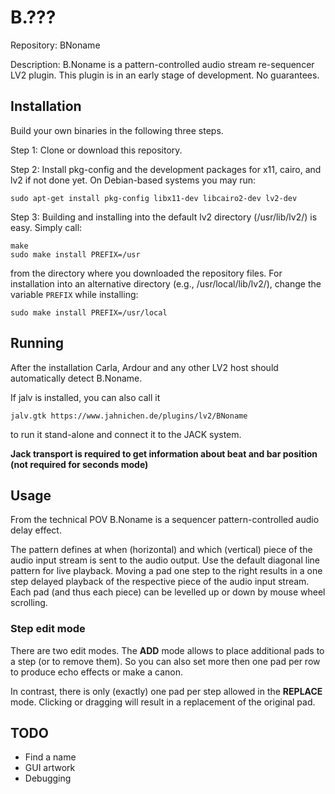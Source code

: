 # B.???
Repository: BNoname

Description: B.Noname is a pattern-controlled audio stream re-sequencer LV2 plugin. This plugin is in an early stage of development. No guarantees.


## Installation

Build your own binaries in the following three steps.

Step 1: Clone or download this repository.

Step 2: Install pkg-config and the development packages for x11, cairo, and lv2 if not done yet. On
Debian-based systems you may run:
```
sudo apt-get install pkg-config libx11-dev libcairo2-dev lv2-dev
```

Step 3: Building and installing into the default lv2 directory (/usr/lib/lv2/) is easy. Simply call:
```
make
sudo make install PREFIX=/usr
```
from the directory where you downloaded the repository files. For installation into an
alternative directory (e.g., /usr/local/lib/lv2/), change the variable `PREFIX` while installing:

```
sudo make install PREFIX=/usr/local
```

## Running

After the installation Carla, Ardour and any other LV2 host should automatically detect B.Noname.

If jalv is installed, you can also call it
```
jalv.gtk https://www.jahnichen.de/plugins/lv2/BNoname
```
to run it stand-alone and connect it to the JACK system.

**Jack transport is required to get information about beat and bar position (not required for seconds mode)**


## Usage

From the technical POV B.Noname is a sequencer pattern-controlled audio delay effect.

The pattern defines at when (horizontal) and which (vertical) piece of the audio input stream is
sent to the audio output. Use the default diagonal line pattern for live playback. Moving a pad
one step to the right results in a one step delayed playback of the respective piece of the audio
input stream. Each pad (and thus each piece) can be levelled up or down by mouse wheel scrolling.

### Step edit mode

There are two edit modes. The **ADD** mode allows to place additional pads to a step (or to remove
them). So you can also set more then one pad per row to produce echo effects or make a canon.

In contrast, there is only (exactly) one pad per step allowed in the **REPLACE** mode. Clicking or
dragging will result in a replacement of the original pad.


## TODO

* Find a name
* GUI artwork
* Debugging
